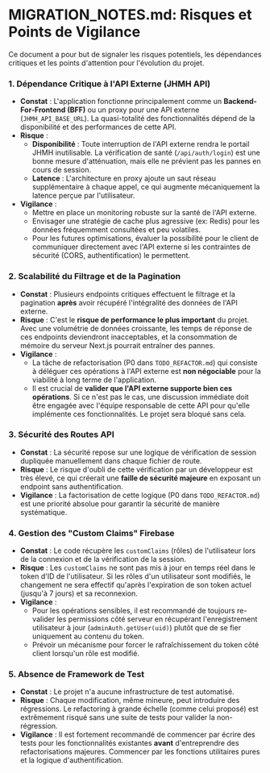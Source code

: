# MIGRATION_NOTES.md: Risques et Points de Vigilance

Ce document a pour but de signaler les risques potentiels, les dépendances
critiques et les points d'attention pour l'évolution du projet.

### 1. Dépendance Critique à l'API Externe (JHMH API)

- **Constat** : L'application fonctionne principalement comme un
  **Backend-For-Frontend (BFF)** ou un proxy pour une API externe
  (`JHMH_API_BASE_URL`). La quasi-totalité des fonctionnalités dépend de la
  disponibilité et des performances de cette API.
- **Risque** :
  - **Disponibilité** : Toute interruption de l'API externe rendra le portail
    JHMH inutilisable. La vérification de santé (`/api/auth/login`) est une
    bonne mesure d'atténuation, mais elle ne prévient pas les pannes en cours de
    session.
  - **Latence** : L'architecture en proxy ajoute un saut réseau supplémentaire à
    chaque appel, ce qui augmente mécaniquement la latence perçue par
    l'utilisateur.
- **Vigilance** :
  - Mettre en place un monitoring robuste sur la santé de l'API externe.
  - Envisager une stratégie de cache plus agressive (ex: Redis) pour les données
    fréquemment consultées et peu volatiles.
  - Pour les futures optimisations, évaluer la possibilité pour le client de
    communiquer directement avec l'API externe si les contraintes de sécurité
    (CORS, authentification) le permettent.

### 2. Scalabilité du Filtrage et de la Pagination

- **Constat** : Plusieurs endpoints critiques effectuent le filtrage et la
  pagination **après** avoir récupéré l'intégralité des données de l'API
  externe.
- **Risque** : C'est le **risque de performance le plus important** du projet.
  Avec une volumétrie de données croissante, les temps de réponse de ces
  endpoints deviendront inacceptables, et la consommation de mémoire du serveur
  Next.js pourrait entraîner des pannes.
- **Vigilance** :
  - La tâche de refactorisation (P0 dans `TODO_REFACTOR.md`) qui consiste à
    déléguer ces opérations à l'API externe est **non négociable** pour la
    viabilité à long terme de l'application.
  - Il est crucial de **valider que l'API externe supporte bien ces
    opérations**. Si ce n'est pas le cas, une discussion immédiate doit être
    engagée avec l'équipe responsable de cette API pour qu'elle implémente ces
    fonctionnalités. Le projet sera bloqué sans cela.

### 3. Sécurité des Routes API

- **Constat** : La sécurité repose sur une logique de vérification de session
  dupliquée manuellement dans chaque fichier de route.
- **Risque** : Le risque d'oubli de cette vérification par un développeur est
  très élevé, ce qui créerait une **faille de sécurité majeure** en exposant un
  endpoint sans authentification.
- **Vigilance** : La factorisation de cette logique (P0 dans `TODO_REFACTOR.md`)
  est une priorité absolue pour garantir la sécurité de manière systématique.

### 4. Gestion des "Custom Claims" Firebase

- **Constat** : Le code récupère les `customClaims` (rôles) de l'utilisateur
  lors de la connexion et de la vérification de la session.
- **Risque** : Les `customClaims` ne sont pas mis à jour en temps réel dans le
  token d'ID de l'utilisateur. Si les rôles d'un utilisateur sont modifiés, le
  changement ne sera effectif qu'après l'expiration de son token actuel (jusqu'à
  7 jours) et sa reconnexion.
- **Vigilance** :
  - Pour les opérations sensibles, il est recommandé de toujours re-valider les
    permissions côté serveur en récupérant l'enregistrement utilisateur à jour
    (`adminAuth.getUser(uid)`) plutôt que de se fier uniquement au contenu du
    token.
  - Prévoir un mécanisme pour forcer le rafraîchissement du token côté client
    lorsqu'un rôle est modifié.

### 5. Absence de Framework de Test

- **Constat** : Le projet n'a aucune infrastructure de test automatisé.
- **Risque** : Chaque modification, même mineure, peut introduire des
  régressions. Le refactoring à grande échelle (comme celui proposé) est
  extrêmement risqué sans une suite de tests pour valider la non-régression.
- **Vigilance** : Il est fortement recommandé de commencer par écrire des tests
  pour les fonctionnalités existantes **avant** d'entreprendre des
  refactorisations majeures. Commencer par les fonctions utilitaires pures et la
  logique d'authentification.
